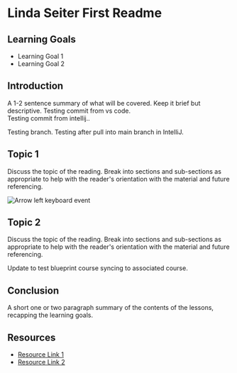# Linda Seiter First Readme

## Learning Goals

- Learning Goal 1
- Learning Goal 2

## Introduction

A 1-2 sentence summary of what will be covered. Keep it brief but descriptive.
Testing commit from vs code.  
Testing commit from intellij..

Testing branch.  Testing after pull into main branch in IntelliJ.

## Topic 1

Discuss the topic of the reading. Break into sections and sub-sections as
appropriate to help with the reader's orientation with the material and future
referencing.

![Arrow left keyboard event](https://curriculum-content.s3.amazonaws.com/learn-co-curriculum/se-curriculum-training-lindaseiter-readme/keyboard-event.png)

## Topic 2

Discuss the topic of the reading. Break into sections and sub-sections as
appropriate to help with the reader's orientation with the material and future
referencing.

Update to test blueprint course syncing to associated course.

## Conclusion

A short one or two paragraph summary of the contents of the lessons, recapping
the learning goals.

## Resources

- [Resource Link 1](example.com)
- [Resource Link 2](example.com)
